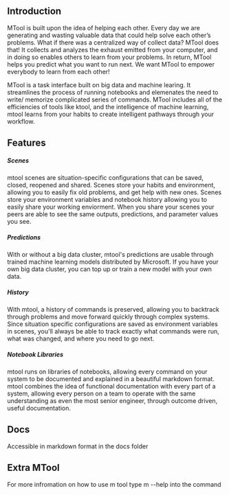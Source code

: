 ## Introduction
MTool is built upon the idea of helping each other. Every day we are generating and wasting valuable data that could help solve each other’s problems. What if there was a centralized way of collect data? MTool does that! It collects and analyzes the exhaust emitted from your computer, and in doing so enables others to learn from your problems. In return, MTool helps you predict what you want to run next. We want MTool to empower everybody to learn from each other! 

MTool is a task interface built on big data and machine learing. It streamlines the process of running notebooks and elemenates the need to write/ memorize complicated series of commands. MTool includes all of the efficiencies of tools like ktool, and the intelligence of machine learning, mtool learns from your habits to create intelligent pathways through your workflow.

## Features
##### Scenes
mtool scenes are situation-specific configurations that can be saved, closed, reopened and shared. Scenes store your habits and environment, allowing you to easily fix old problems, and get help with new ones. Scenes store your environment variables and notebook history allowing you to easily share your working enviorment. When you share your scenes your peers are able to see the same outputs, predictions, and parameter values you see.

##### Predictions 
With or without a big data cluster, mtool's predictions are usable through trained machine learning models distributed by Microsoft. If you have your own big data cluster, you can top up or train a new model with your own data.

##### History
With mtool, a history of commands is preserved, allowing you to backtrack through problems and move forward quickly through complex systems. Since situation specific configurations are saved as environment variables in scenes, you'll always be able to track exactly what commands were run, what was changed, and where you need to go next.

##### Notebook Libraries
mtool runs on libraries of notebooks, allowing every command on your system to be documented and explained in a beautiful markdown format. mtool combines the idea of functional documentation with every part of a system, allowing every person on a team to operate with the same understanding as even the most senior engineer, through outcome driven, useful documentation.

## Docs
Accessible in markdown format in the docs folder

## Extra MTool 
For more infromation on how to use m tool type m --help into the command 